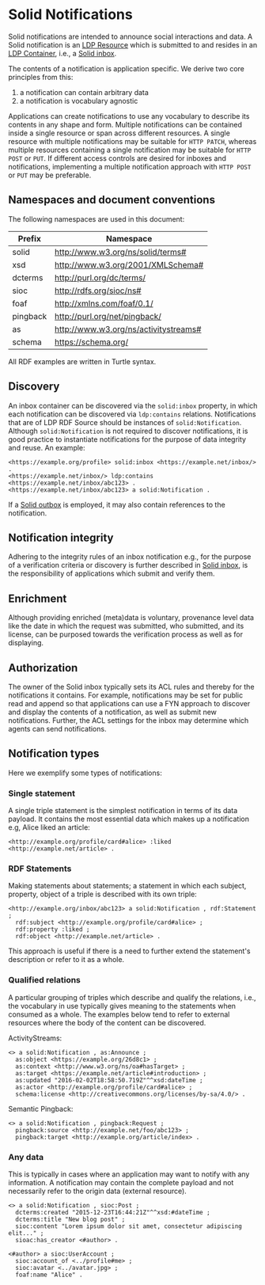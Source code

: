 # Solid Notifications

Solid notifications are intended to announce social interactions and data. A
Solid notification is an [LDP Resource](https://www.w3.org/TR/ldp/#ldpr) which
is submitted to and resides in an [LDP
Container](https://www.w3.org/TR/ldp/#ldpc), i.e., a [Solid inbox](inbox.md).

The contents of a notification is application specific. We derive two core
principles from this:

1. a notification can contain arbitrary data
2. a notification is vocabulary agnostic

Applications can create notifications to use any vocabulary to describe its
contents in any shape and form. Multiple notifications can be contained inside a
single resource or span across different resources. A single resource with
multiple notifications may be suitable for `HTTP PATCH`, whereas multiple
resources containing a single notification may be suitable for `HTTP POST` or
`PUT`. If different access controls are desired for inboxes and notifications,
implementing a multiple notification approach with `HTTP POST` or `PUT` may be
preferable.


## Namespaces and document conventions
The following namespaces are used in this document:

|Prefix|Namespace
|------|---------
|solid|http://www.w3.org/ns/solid/terms#
|xsd|http://www.w3.org/2001/XMLSchema#
|dcterms|http://purl.org/dc/terms/
|sioc|http://rdfs.org/sioc/ns#
|foaf|http://xmlns.com/foaf/0.1/
|pingback|http://purl.org/net/pingback/
|as|http://www.w3.org/ns/activitystreams#
|schema|https://schema.org/

All RDF examples are written in Turtle syntax.


## Discovery

An inbox container can be discovered via the `solid:inbox` property, in which
each notification can be discovered via `ldp:contains` relations. Notifications
that are of LDP RDF Source should be instances of `solid:Notification`. Although
`solid:Notification` is not required to discover notifications, it is good
practice to instantiate notifications for the purpose of data integrity and
reuse. An example:

```
<https://example.org/profile> solid:inbox <https://example.net/inbox/> .
<https://example.net/inbox/> ldp:contains <https://example.net/inbox/abc123> .
<https://example.net/inbox/abc123> a solid:Notification .
```

If a [Solid outbox](outbox.md) is employed, it may also contain references to the notification.


## Notification integrity

Adhering to the integrity rules of an inbox notification e.g., for the purpose
of a verification criteria or discovery is further described in [Solid
inbox](inbox.md#shapes-constraint), is the responsibility of applications which
submit and verify them.


## Enrichment

Although providing enriched (meta)data is voluntary, provenance level data like
the date in which the request was submitted, who submitted, and its license, can
be purposed towards the verification process as well as for displaying.


## Authorization

The owner of the Solid inbox typically sets its ACL rules and
thereby for the notifications it contains. For example, notifications may be set
for public read and append so that applications can use a FYN approach to
discover and display the contents of a notification, as well as submit new
notifications. Further, the ACL settings for the inbox may determine which
agents can send notifications.


## Notification types

Here we exemplify some types of notifications:

### Single statement

A single triple statement is the simplest notification in terms of its data
payload. It contains the most essential data which makes up a notification e.g,
Alice liked an article:

```
<http://example.org/profile/card#alice> :liked <http://example.net/article> .
```

### RDF Statements

Making statements about statements; a statement in which each subject, property,
object of a triple is described with its own triple:

```
<http://example.org/inbox/abc123> a solid:Notification , rdf:Statement ;
  rdf:subject <http://example.org/profile/card#alice> ;
  rdf:property :liked ;
  rdf:object <http://example.net/article> .
```

This approach is useful if there is a need to further extend the statement's description or refer to it as a whole.

### Qualified relations

A particular grouping of triples which describe and qualify the relations, i.e.,
the vocabulary in use typically gives meaning to the statements when consumed as
a whole. The examples below tend to refer to external resources where the body
of the content can be discovered.

ActivityStreams:
```
<> a solid:Notification , as:Announce ;
  as:object <https://example.org/26d8c1> ;
  as:context <http://www.w3.org/ns/oa#hasTarget> ;
  as:target <https://example.net/article#introduction> ;
  as:updated "2016-02-02T18:58:50.719Z"^^xsd:dateTime ;
  as:actor <http://example.org/profile/card#alice> ;
  schema:license <http://creativecommons.org/licenses/by-sa/4.0/> .
```

Semantic Pingback:

```
<> a solid:Notification , pingback:Request ;
  pingback:source <http://example.net/foo/abc123> ;
  pingback:target <http://example.org/article/index> .
```

### Any data

This is typically in cases where an application may want to notify with any
information. A notification may contain the complete payload and not necessarily
refer to the origin data (external resource).

```
<> a solid:Notification , sioc:Post ;
  dcterms:created "2015-12-23T16:44:21Z"^^xsd:#dateTime ;
  dcterms:title "New blog post" ;
  sioc:content "Lorem ipsum dolor sit amet, consectetur adipiscing elit..." ;
  sioac:has_creator <#author> .

<#author> a sioc:UserAccount ;
  sioc:account_of <../profile#me> ;
  sioc:avatar <../avatar.jpg> ;
  foaf:name "Alice" .
```
